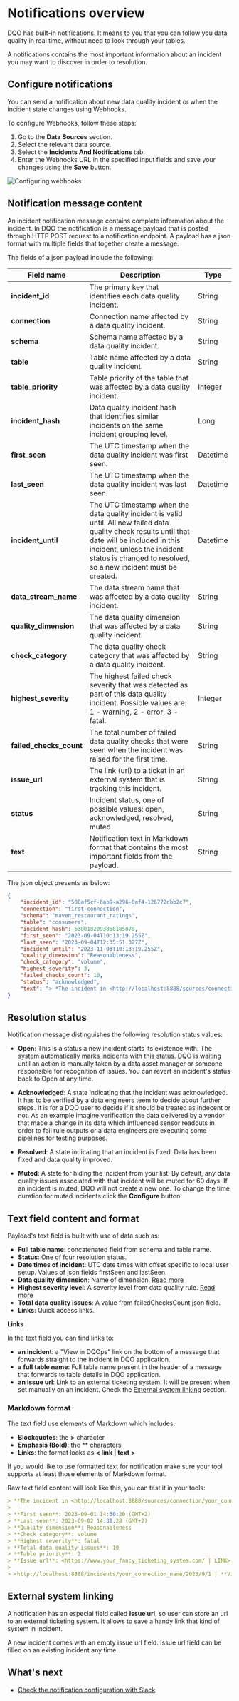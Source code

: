 # Notifications overview

DQO has built-in notifications. It means to you that you can follow you data quality in real time, without need to look through your tables.

A notifications contains the most important information about an incident you may want to discover in order to resolution.


## Configure notifications

You can send a notification about new data quality incident or when the incident state changes using Webhooks.

To configure Webhooks, follow these steps:

1. Go to the **Data Sources** section.
2. Select the relevant data source.
3. Select the **Incidents And Notifications** tab.
4. Enter the Webhooks URL in the specified input fields and save your changes using the **Save** button.

![Configuring webhooks](https://dqops.com/docs/images/working-with-dqo/incidents-and-notifications/configuring-webhooks.png)

## Notification message content

An incident notification message contains complete information about the incident. 
In DQO the notification is a message payload that is posted through HTTP POST request to a notification endpoint. 
A payload has a json format with multiple fields that together create a message.

The fields of a json payload include the following:

| Field name              | Description                                                                                                                                                                                                                                         | Type     | 
|-------------------------|-----------------------------------------------------------------------------------------------------------------------------------------------------------------------------------------------------------------------------------------------------|----------|
| **incident_id**         | The primary key that identifies each data quality incident.                                                                                                                                                                                         | String   |
| **connection**          | Connection name affected by a data quality incident.                                                                                                                                                                                                | String   |
| **schema**              | Schema name affected by a data quality incident.                                                                                                                                                                                                    | String   |
| **table**               | Table name affected by a data quality incident.                                                                                                                                                                                                     | String   |
| **table_priority**      | Table priority of the table that was affected by a data quality incident.                                                                                                                                                                           | Integer  |
| **incident_hash**       | Data quality incident hash that identifies similar incidents on the same incident grouping level.                                                                                                                                                   | Long     |
| **first_seen**          | The UTC timestamp when the data quality incident was first seen.                                                                                                                                                                                    | Datetime |
| **last_seen**           | The UTC timestamp when the data quality incident was last seen.                                                                                                                                                                                     | Datetime  |
| **incident_until**      | The UTC timestamp when the data quality incident is valid until. All new failed data quality check results until that date will be included in this incident, unless the incident status is changed to resolved, so a new incident must be created. | Datetime  |
| **data_stream_name**    | The data stream name that was affected by a data quality incident.                                                                                                                                                                                  | String   |
| **quality_dimension**   | The data quality dimension that was affected by a data quality incident.                                                                                                                                                                            | String   |
| **check_category**      | The data quality check category that was affected by a data quality incident.                                                                                                                                                                       | String   |
| **highest_severity**    | The highest failed check severity that was detected as part of this data quality incident. Possible values are: 1 - warning, 2 - error, 3 - fatal.                                                                                                  | Integer  |
| **failed_checks_count** | The total number of failed data quality checks that were seen when the incident was raised for the first time.                                                                                                                                      | String   |
| **issue_url**           | The link (url) to a ticket in an external system that is tracking this incident.                                                                                                                                                                    | String   |
| **status**              | Incident status, one of possible values: open, acknowledged, resolved, muted                                                                                                                                                                        | String   |
| **text**                | Notification text in Markdown format that contains the most important fields from the payload.                                                                                                                                                      | String   |


The json object presents as below:

``` json
{
    "incident_id": "588af5cf-8ab9-a296-0af4-126772dbb2c7",
    "connection": "first-connection",
    "schema": "maven_restaurant_ratings",
    "table": "consumers",
    "incident_hash": 6380182093858185878,
    "first_seen": "2023-09-04T10:13:19.255Z",
    "last_seen": "2023-09-04T12:35:51.327Z",
    "incident_until": "2023-11-03T10:13:19.255Z",
    "quality_dimension": "Reasonableness",
    "check_category": "volume",
    "highest_severity": 3,
    "failed_checks_count": 10,
    "status": "acknowledged",
    "text": "> *The incident in <http://localhost:8888/sources/connection/first-connection/schema/maven_restaurant_ratings/table/consumers/detail|maven_restaurant_ratings.consumers> table has been acknowledged.* \n>  \n> *First seen*: 2023-09-04 12:13:19 (GTM+2) \n> *Last seen*: 2023-09-04 14:35:51 (GTM+2) \n> *Quality dimension*: Reasonableness \n> *Check category*: volume \n> *Highest severity*: fatal \n> *Total data quality issues*: 10 \n>  \n> <http://localhost:8888/incidents/first-connection/2023/9/588af5cf-8ab9-a296-0af4-126772dbb2c7| *View in DQOps*> \n"
}
```

## Resolution status

Notification message distinguishes the following resolution status values:

- **Open**: This is a status a new incident starts its existence with. The system automatically marks incidents with this status. DQO is waiting until an action is manually taken by a data asset manager or someone responsible for recognition of issues. You can revert an incident's status back to Open at any time.


- **Acknowledged**: A state indicating that the incident was acknowledged. It has to be verified by a data engineers teem to decide about further steps. It is for a DQO user to decide if it should be treated as indecent or not. As an example imagine verification the data delivered by a vendor that made a change in its data which influenced sensor readouts in order to fail rule outputs or a data engineers are executing some pipelines for testing purposes.


- **Resolved**: A state indicating that an incident is fixed. Data has been fixed and data quality improved.


- **Muted**: A state for hiding the incident from your list. By default, any data quality issues associated with that
  incident will be muted for 60 days. If an incident is muted, DQO will not create a new one. To change the time duration for muted incidents
  click the **Configure** button.


## Text field content and format

Payload's text field is built with use of data such as:

- **Full table name**: concatenated field from schema and table name.
- **Status**: One of four resolution status.
- **Date times of incident**: UTC date times with offset specific to local user setup. Values of json fields firstSeen and lastSeen.
- **Data quality dimension**: Name of dimension. [Read more](../../dqo-concepts/data-quality-dimensions/data-quality-dimensions.md)
- **Highest severity level**: A severity level from data quality rule. [Read more](../../dqo-concepts/checks/index.md)
- **Total data quality issues**: A value from failedChecksCount json field.
- **Links**: Quick access links.
 
**Links**

In the text field you can find links to:

  - **an incident**: a "View in DQOps" link on the bottom of a message that forwards straight to the incident in DQO application.
  - **a full table name**: Full table name present in the header of a message that forwards to table details in DQO application.
  - **an issue url**: Link to an external ticketing system. It will be present when set manually on an incident. Check the [External system linking](#external-system-linking) section.

### Markdown format

The text field use elements of Markdown which includes:

- **Blockquotes**: the **>** character 
- **Emphasis (Bold)**: the ** characters
- **Links**: the format looks as **< link | text >** 

If you would like to use formatted text for notification make sure your tool supports at least those elements of Markdown format.

Raw text field content will look like this, you can test it in your tools:

``` markdown 
> **The incident in <http://localhost:8888/sources/connection/your_connection_name/schema/your_schema_name/table/your_table_name/detail | your_schema_name.your_table_name> table has been acknowledged.**
>
> **First seen**: 2023-09-01 14:30:20 (GMT+2)
> **Last seen**: 2023-09-02 14:31:28 (GMT+2)
> **Quality dimension**: Reasonableness
> **Check category**: volume
> **Highest severity**: fatal
> **Total data quality issues**: 10
> **Table priority**: 2
> **Issue url**: <https://www.your_fancy_ticketing_system.com/ | LINK>
>
> <http://localhost:8888/incidents/your_connection_name/2023/9/1 | **View in DQOps**>
```

## External system linking

A notification has an especial field called **issue url**, so user can store an url to an external ticketing system. It allows to save a handy link that kind of system in incident. 

A new incident comes with an empty issue url field. Issue url field can be filled on an existing incident any time.


## What's next

- [Check the notification configuration with Slack](configuring-slack-notifications.md)
